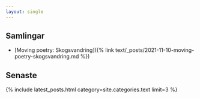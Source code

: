 ```yaml
---
layout: single
---
```


## Samlingar
* [Moving poetry: Skogsvandring]({% link text/_posts/2021-11-10-moving-poetry-skogsvandring.md %})

## Senaste
{% include latest_posts.html category=site.categories.text limit=3 %}
